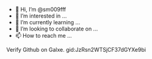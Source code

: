 - 👋 Hi, I’m @sm009fff
- 👀 I’m interested in ...
- 🌱 I’m currently learning ...
- 💞️ I’m looking to collaborate on ...
- 📫 How to reach me ...

<!---
sm009fff/sm009fff is a ✨ special ✨ repository because its `README.md` (this file) appears on your GitHub profile.
You can click the Preview link to take a look at your changes.
--->
Verify Github on Galxe. gid:JzRsn2WTSjCF37dGYXe9bi

